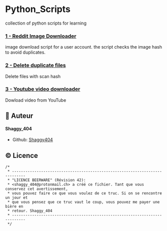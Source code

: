 # Python_Scripts
collection of python scripts for learning

### [1 - Reddit Image Downloader](https://github.com/Shaggy404/Python_Scripts/blob/main/reddit_downloader.py)
image download script for a user account.
the script checks the image hash to avoid duplicates.
### [2 - Delete duplicate files](https://github.com/Shaggy404/Python_Scripts/blob/main/duplicate.py)
Delete files with scan hash
### [3 - Youtube video downloader](https://github.com/Shaggy404/Python_Scripts/blob/main/reddit_downloader.py)
Dowload video from YouTube



## 🙇 Auteur
#### Shaggy_404
- Github: [Shaggy404](https://github.com/Shaggy404)    
        
        
## ©️ Licence
```
/*
 * ----------------------------------------------------------------------------
 * "LICENCE BEERWARE" (Révision 42):
 * <shaggy_404@protonmail.ch> a créé ce fichier. Tant que vous conservez cet avertissement,
 * vous pouvez faire ce que vous voulez de ce truc. Si on se rencontre un jour et
 * que vous pensez que ce truc vaut le coup, vous pouvez me payer une bière en
 * retour. Shaggy_404
 * ----------------------------------------------------------------------------
 */
 ```
